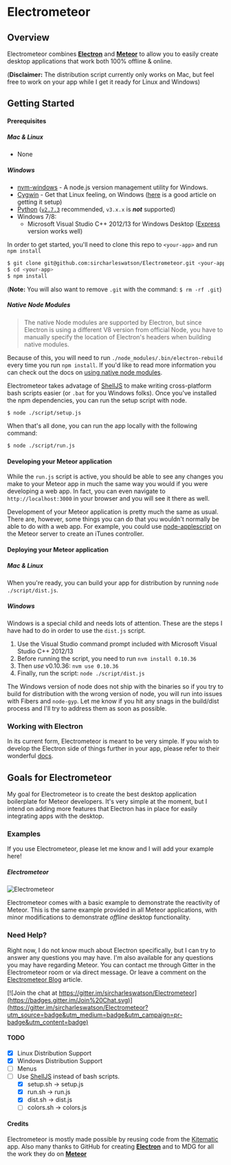 # Electrometeor
## Overview
Electrometeor combines **[Electron](http://electron.atom.io)** and **[Meteor](http://www.meteor.com)** to allow you to easily create desktop applications that work both 100% offline & online.

(**Disclaimer:** The distribution script currently only works on Mac, but feel free to work on your app while I get it ready for Linux and Windows)

## Getting Started
#### Prerequisites
##### Mac & Linux
* None


##### Windows

* [nvm-windows](https://github.com/coreybutler/nvm-windows) - A node.js version management utility for Windows.
* [Cygwin](https://cygwin.com/) - Get that Linux feeling, on Windows ([here](http://smallbusiness.chron.com/run-cygwin-programs-cmdexe-50317.html) is a good article on getting it setup)
* [Python][windows-python] ([`v2.7.3`][windows-python-v2.7.3] recommended, `v3.x.x` is __*not*__ supported)
* Windows 7/8:
    * Microsoft Visual Studio C++ 2012/13 for Windows Desktop ([Express][msvc2012] version works well)

In order to get started, you'll need to clone this repo to `<your-app>` and run `npm install`
```sh
$ git clone git@github.com:sircharleswatson/Electrometeor.git <your-app>
$ cd <your-app>
$ npm install
```
(**Note:** You will also want to remove `.git` with the command: `$ rm -rf .git`)

##### Native Node Modules

>The native Node modules are supported by Electron, but since Electron is using a different V8 version from official Node, you have to manually specify the location of Electron's headers when building native modules.

Because of this, you will need to run `./node_modules/.bin/electron-rebuild` every time you run `npm install`. If you'd like to read more information you can check out the docs on [using native node modules](https://github.com/atom/electron/blob/master/docs/tutorial/using-native-node-modules.md).

Electrometeor takes advatage of [ShellJS](https://github.com/arturadib/shelljs) to make writing cross-platform bash scripts easier (or `.bat` for you Windows folks). Once you've installed the npm dependencies, you can run the setup script with node.

```sh
$ node ./script/setup.js
```

When that's all done, you can run the app locally with the following command:
```sh
$ node ./script/run.js
```

#### Developing your Meteor application

While the `run.js` script is active, you should be able to see any changes you make to your Meteor app in much the same way you would if you were developing a web app. In fact, you can even navigate to `http://localhost:3000` in your browser and you will see it there as well.

Development of your Meteor application is pretty much the same as usual. There are, however, some things you can do that you wouldn't normally be able to do with a web app. For example, you could use [node-applescript](https://github.com/TooTallNate/node-applescript) on the Meteor server to create an iTunes controller.

#### Deploying your Meteor application
##### Mac & Linux

When you're ready, you can build your app for distribution by running `node ./script/dist.js`.

##### Windows

Windows is a special child and needs lots of attention. These are the steps I have had to do in order to use the `dist.js` script.

1. Use the Visual Studio command prompt included with Microsoft Visual Studio C++ 2012/13
2. Before running the script, you need to run `nvm install 0.10.36`
3. Then _use_ v0.10.36: `nvm use 0.10.36`
4. Finally, run the script: `node ./script/dist.js`

The Windows version of node does not ship with the binaries so if you try to build for distribution with the wrong version of node, you will run into issues with Fibers and `node-gyp`. Let me know if you hit any snags in the build/dist process and I'll try to address them as soon as possible.

### Working with Electron
In its current form, Electrometeor is meant to be very simple. If you wish to develop the Electron side of things further in your app, please refer to their wonderful [docs](https://github.com/atom/electron/tree/master/docs).

## Goals for Electrometeor

My goal for Electrometeor is to create the best desktop application boilerplate for Meteor developers. It's very simple at the moment, but I intend on adding more features that Electron has in place for easily integrating apps with the desktop.

### Examples
If you use Electrometeor, please let me know and I will add your example here!

##### Electrometeor
![Electrometeor](https://github.com/sircharleswatson/Electrometeor/blob/master/electrometeor.gif)

Electrometeor comes with a basic example to demonstrate the reactivity of Meteor. This is the same example provided in all Meteor applications, with minor modifications to demonstrate _offline_ desktop functionality.

### Need Help?
Right now, I do not know much about Electron specifically, but I can try to answer any questions you may have. I'm also available for any questions you may have regarding Meteor. You can contact me through Gitter in the Electrometeor room or via direct message. Or leave a comment on the [Electrometeor Blog](https://sircharleswatson.github.io/2015/04/30/Electrometeor-Build-Desktop-Applications-With-Electron-Meteor.html) article.

[![Join the chat at https://gitter.im/sircharleswatson/Electrometeor](https://badges.gitter.im/Join%20Chat.svg)](https://gitter.im/sircharleswatson/Electrometeor?utm_source=badge&utm_medium=badge&utm_campaign=pr-badge&utm_content=badge)

#### TODO
* [x] Linux Distribution Support
* [x] Windows Distribution Support
* [ ] Menus
* [ ] Use [ShellJS](https://github.com/arturadib/shelljs) instead of bash scripts.
  * [x] setup.sh -> setup.js
  * [x] run.sh -> run.js
  * [x] dist.sh -> dist.js
  * [ ] colors.sh -> colors.js

#### Credits
Electrometeor is mostly made possible by reusing code from the [Kitematic](https://github.com/kitematic/kitematic) app. Also many thanks to GitHub for creating **[Electron](http://electron.atom.io)** and to MDG for all the work they do on **[Meteor](http://meteor.com)**


[windows-python]: http://www.python.org/getit/windows
[windows-python-v2.7.3]: http://www.python.org/download/releases/2.7.3#download
[msvc2012]: http://go.microsoft.com/?linkid=9816758
